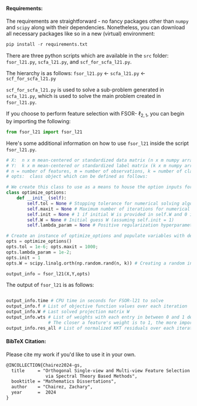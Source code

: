 #### Requirements:
The requirements are straightforward - no fancy packages other than ```numpy``` and ```scipy``` along with their dependencies.
Nonetheless, you can download all necessary packages like so in a new (virtual) environment:

```python
pip install -r requirements.txt
```

There are three python scripts which are available in the ```src``` folder:  ```fsor_l21.py```, ```scfa_l21.py```, and ```scf_for_scfa_l21.py```.

The hierarchy is as follows:
```fsor_l21.py``` <- ```scfa_l21.py``` <- ```scf_for_scfa_l21.py```

```scf_for_scfa_l21.py``` is used to solve a sub-problem generated in ```scfa_l21.py```, which is used to solve the main problem created in ```fsor_l21.py```.

If you choose to perform feature selection with FSOR- $\ell_{2,1}$, you can begin by importing the following:
```python
from fsor_l21 import fsor_l21
```

Here's some additional information on how to use ```fsor_l21``` inside the script ```fsor_l21.py```.
```python
# X:  n x m mean-centered or standardized data matrix (n x m numpy array)
# Y:  k x m mean-centered or standardized label matrix (k x m numpy array)
# n = number of features, m = number of observations, k = number of classes
# opts:  class object which can be defined as follows:

# We create this class to use as a means to house the option inputs for fsor_l21
class optimize_options:
    def __init__(self):
        self.tol = None # Stopping tolerance for numerical solving algorithm (e.g. 1e-4)
        self.maxit = None # Maximum number of iterations for numerical solving algorithm (e.g. 500)
        self.init = None # 1 if initial W is provided in self.W and 0 if you want initial W to be andomly generated inside fsor_l21
        self.W = None # Initial guess W (assuming self.init = 1)
        self.lambda_param = None # Positive regularization hyperparameter (e.g. 1e-2)

# Create an instance of optimize_options and populate variables with desired initial values.  
opts = optimize_options()
opts.tol = 1e-6; opts.maxit = 1000; 
opts.lambda_param = 1e-2;
opts.init = 1
opts.W = scipy.linalg.orth(np.random.rand(n, k)) # Creating a random initial guess which has orthonormal columns.

output_info = fsor_l21(X,Y,opts)
```

The output of ```fsor_l21``` is as follows:

```python

output_info.time # CPU time in seconds for FSOR-l21 to solve
output_info.f # List of objective function values over each iteration
output_info.W # Last solved projection matrix W
output_info.wts # List of weights with each entry in between 0 and 1 designating importance to weight with associated index in W
                # The closer a feature's weight is to 1, the more important it is in predicting a datapoint's class.
output_info.res_all # List of normalized KKT residuals over each iteration

``` 



#### BibTeX Citation:
Please cite my work if you'd like to use it in your own.

```latex
@INCOLLECTION{Chairez2024-gs,
  title     = "Orthogonal Single-view and Multi-view Feature Selection Models
               via Spectral Theory Based Methods",
  booktitle = "Mathematics Dissertations",
  author    = "Chairez, Zachary",
  year      =  2024
}

